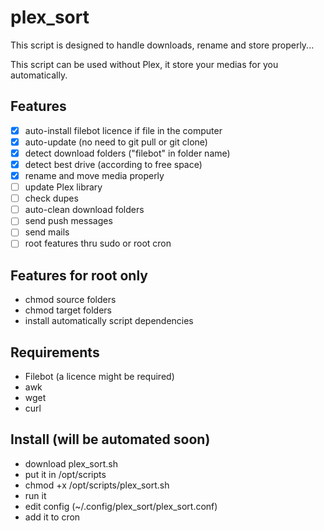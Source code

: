 # plex_sort

This script is designed to handle downloads, rename and store properly...

This script can be used without Plex, it store your medias for you automatically.

## Features
- [x] auto-install filebot licence if file in the computer
- [x] auto-update (no need to git pull or git clone)
- [x] detect download folders ("filebot" in folder name)
- [x] detect best drive (according to free space)
- [x] rename and move media properly
- [ ] update Plex library
- [ ] check dupes
- [ ] auto-clean download folders
- [ ] send push messages
- [ ] send mails
- [ ] root features thru sudo or root cron

## Features for root only
- chmod source folders
- chmod target folders
- install automatically script dependencies

## Requirements
- Filebot (a licence might be required)
- awk
- wget
- curl

## Install (will be automated soon)
- download plex_sort.sh
- put it in /opt/scripts
- chmod +x /opt/scripts/plex_sort.sh
- run it
- edit config (~/.config/plex_sort/plex_sort.conf)
- add it to cron


